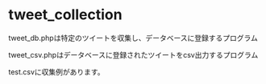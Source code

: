 # tweet_collection

tweet_db.phpは特定のツイートを収集し、データベースに登録するプログラム

tweet_csv.phpはデータベースに登録されたツイートをcsv出力するプログラム

test.csvに収集例があります。

